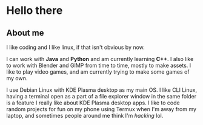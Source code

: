 # Hello there

## About me

I like coding and I like linux, if that isn't obvious by now.

I can work with **Java** and **Python** and am currently learning **C++**. I also like to work with Blender and GIMP from time to time, mostly to make assets.
I like to play video games, and am currently trying to make some games of my own.

I use Debian Linux with KDE Plasma desktop as my main OS. I like CLI Linux, having a terminal open as a part of a file explorer window in the same folder is a feature I really like about KDE Plasma desktop apps.
I like to code random projects for fun on my phone using Termux when I'm away from my laptop, and sometimes people around me think I'm _hacking_ lol.
